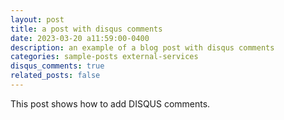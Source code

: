 ```yaml
---
layout: post
title: a post with disqus comments
date: 2023-03-20 a11:59:00-0400
description: an example of a blog post with disqus comments
categories: sample-posts external-services
disqus_comments: true
related_posts: false
---
```

This post shows how to add DISQUS comments.
